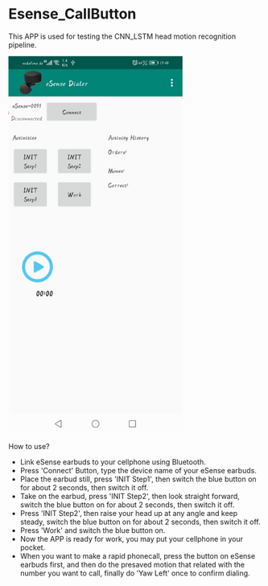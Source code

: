 # Esense_CallButton

This APP is used for testing the CNN_LSTM head motion recognition pipeline.

<img height="750" src="https://github.com/ptzpanzer/Esense/blob/Call_Button/IMG/Screenshot_cb.jpg"/>

How to use?
- Link eSense earbuds to your cellphone using Bluetooth.
- Press 'Connect' Button, type the device name of your eSense earbuds.
- Place the earbud still, press 'INIT Step1', then switch the blue button on for about 2 seconds, then switch it off.
- Take on the earbud, press 'INIT Step2', then look straight forward, switch the blue button on for about 2 seconds, then switch it off.
- Press 'INIT Step2', then raise your head up at any angle and keep steady, switch the blue button on for about 2 seconds, then switch it off.
- Press 'Work' and switch the blue button on.
- Now the APP is ready for work, you may put your cellphone in your pocket.
- When you want to make a rapid phonecall, press the button on eSense earbuds first, and then do the presaved motion that related with the number you want to call, finally do 'Yaw Left' once to confirm dialing.
